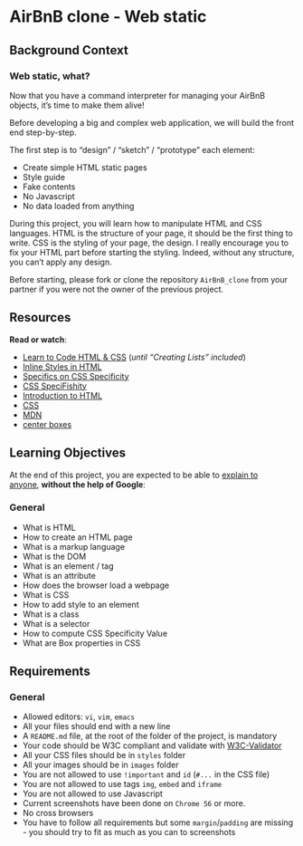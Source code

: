 <h1>AirBnB clone - Web static</h1>
<h2>Background Context</h2>
<h3>Web static, what?</h3>
<p>Now that you have a command interpreter for managing your AirBnB objects, it&rsquo;s time to make them alive!</p>
<p>Before developing a big and complex web application, we will build the front end step-by-step.</p>
<p>The first step is to &ldquo;design&rdquo; / &ldquo;sketch&rdquo; / &ldquo;prototype&rdquo; each element:</p>
<ul>
<li>Create simple HTML static pages</li>
<li>Style guide</li>
<li>Fake contents</li>
<li>No Javascript</li>
<li>No data loaded from anything</li>
</ul>
<p>During this project, you will learn how to manipulate HTML and CSS languages. HTML is the structure of your page, it should be the first thing to write. CSS is the styling of your page, the design. I really encourage you to fix your HTML part before starting the styling. Indeed, without any structure, you can&rsquo;t apply any design.</p>
<p>Before starting, please fork or clone the repository&nbsp;<code>AirBnB_clone</code>&nbsp;from your partner if you were not the owner of the previous project.</p>
<h2>Resources</h2>
<p><strong>Read or watch</strong>:</p>
<ul>
<li><a title="Learn to Code HTML &amp; CSS" href="https://intranet.hbtn.io/rltoken/9P868D9X6hKF-iPeuTjUMA" target="_blank" rel="noopener">Learn to Code HTML &amp; CSS</a>&nbsp;(<em>until &ldquo;Creating Lists&rdquo; included</em>)</li>
<li><a title="Inline Styles in HTML" href="https://intranet.hbtn.io/rltoken/3w80rVNNceP13m7D52ma3Q" target="_blank" rel="noopener">Inline Styles in HTML</a></li>
<li><a title="Specifics on CSS Specificity" href="https://intranet.hbtn.io/rltoken/miNTDX58opEBx0EbOWPySw" target="_blank" rel="noopener">Specifics on CSS Specificity</a></li>
<li><a title="CSS SpeciFishity" href="https://intranet.hbtn.io/rltoken/JYH8gnHJXb7aF-y4xwFW4A" target="_blank" rel="noopener">CSS SpeciFishity</a></li>
<li><a title="Introduction to HTML" href="https://intranet.hbtn.io/rltoken/Jrc0YlYYAry_aRJBZB5v2Q" target="_blank" rel="noopener">Introduction to HTML</a></li>
<li><a title="CSS" href="https://intranet.hbtn.io/rltoken/mq0A1qZJs8J0SE5xyxODzg" target="_blank" rel="noopener">CSS</a></li>
<li><a title="MDN" href="https://intranet.hbtn.io/rltoken/8AWCJcUwO2UK5FFUb7G-iw" target="_blank" rel="noopener">MDN</a></li>
<li><a title="center boxes" href="https://intranet.hbtn.io/rltoken/CWYMpBgaImw4SPgfibG2eQ" target="_blank" rel="noopener">center boxes</a></li>
</ul>
<h2>Learning Objectives</h2>
<p>At the end of this project, you are expected to be able to&nbsp;<a title="explain to anyone" href="https://intranet.hbtn.io/rltoken/jTzHi5Wsmr55wY99p7gAFQ" target="_blank" rel="noopener">explain to anyone</a>,&nbsp;<strong>without the help of Google</strong>:</p>
<h3>General</h3>
<ul>
<li>What is HTML</li>
<li>How to create an HTML page</li>
<li>What is a markup language</li>
<li>What is the DOM</li>
<li>What is an element / tag</li>
<li>What is an attribute</li>
<li>How does the browser load a webpage</li>
<li>What is CSS</li>
<li>How to add style to an element</li>
<li>What is a class</li>
<li>What is a selector</li>
<li>How to compute CSS Specificity Value</li>
<li>What are Box properties in CSS</li>
</ul>
<h2>Requirements</h2>
<h3>General</h3>
<ul>
<li>Allowed editors:&nbsp;<code>vi</code>,&nbsp;<code>vim</code>,&nbsp;<code>emacs</code></li>
<li>All your files should end with a new line</li>
<li>A&nbsp;<code>README.md</code>&nbsp;file, at the root of the folder of the project, is mandatory</li>
<li>Your code should be W3C compliant and validate with&nbsp;<a title="W3C-Validator" href="https://intranet.hbtn.io/rltoken/cg3av28O6YAI9vZApf3zHg" target="_blank" rel="noopener">W3C-Validator</a></li>
<li>All your CSS files should be in&nbsp;<code>styles</code>&nbsp;folder</li>
<li>All your images should be in&nbsp;<code>images</code>&nbsp;folder</li>
<li>You are not allowed to use&nbsp;<code>!important</code>&nbsp;and&nbsp;<code>id</code>&nbsp;(<code>#...</code>&nbsp;in the CSS file)</li>
<li>You are not allowed to use tags&nbsp;<code>img</code>,&nbsp;<code>embed</code>&nbsp;and&nbsp;<code>iframe</code></li>
<li>You are not allowed to use Javascript</li>
<li>Current screenshots have been done on&nbsp;<code>Chrome 56</code>&nbsp;or more.</li>
<li>No cross browsers</li>
<li>You have to follow all requirements but some&nbsp;<code>margin</code>/<code>padding</code>&nbsp;are missing - you should try to fit as much as you can to screenshots</li>
</ul>
<p>&nbsp;</p>